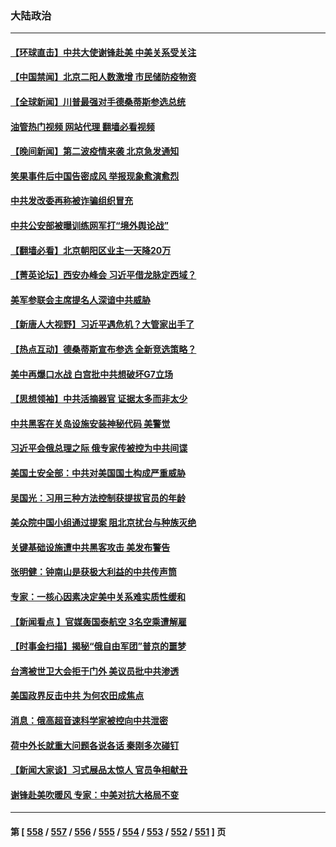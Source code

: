 ### 大陆政治
---
#### [【环球直击】中共大使谢锋赴美 中美关系受关注](../../pages/ncid277/n14003356.md?05252045) 
#### [【中国禁闻】北京二阳人数激增 市民储防疫物资](../../pages/ncid277/n14003334.md?05252045) 
#### [【全球新闻】川普最强对手德桑蒂斯参选总统](../../pages/ncid277/n14003740.md?05252045) 
#### [油管热门视频 网站代理 翻墙必看视频](http://138.2.39.72:81/youtube.html?epic-marker?05252045)
#### [【晚间新闻】第二波疫情来袭 北京急发通知](../../pages/ncid277/n14003275.md?05252045) 
#### [笑果事件后中国告密成风 举报现象愈演愈烈](../../pages/ncid277/n14003702.md?05252045) 
#### [中共发改委再称被诈骗组织冒充](../../pages/ncid277/n14003617.md?05252045) 
#### [中共公安部被曝训练网军打“境外舆论战”](../../pages/ncid277/n14003639.md?05252045) 
#### [【翻墙必看】北京朝阳区业主一天降20万](../../pages/ncid277/n14003566.md?05252045) 
#### [【菁英论坛】西安办峰会 习近平借龙脉定西域？](../../pages/ncid277/n14003477.md?05252045) 
#### [美军参联会主席提名人深谙中共威胁](../../pages/ncid277/n14003467.md?05252045) 
#### [【新唐人大视野】习近平遇危机？大管家出手了](../../pages/ncid277/n14003468.md?05252045) 
#### [【热点互动】德桑蒂斯宣布参选 全新竞选策略？](../../pages/ncid277/n14003412.md?05252045) 
#### [美中再爆口水战 白宫批中共想破坏G7立场](../../pages/ncid277/n14003380.md?05252045) 
#### [【思想领袖】中共活摘器官 证据太多而非太少](../../pages/ncid277/n13997738.md?05252045) 
#### [中共黑客在关岛设施安装神秘代码 美警觉](../../pages/ncid277/n14003421.md?05252045) 
#### [习近平会俄总理之际 俄专家传被控为中共间谍](../../pages/ncid277/n14003381.md?05252045) 
#### [美国土安全部：中共对美国国土构成严重威胁](../../pages/ncid277/n14003362.md?05252045) 
#### [吴国光：习用三种方法控制获提拔官员的年龄](../../pages/ncid277/n14002687.md?05252045) 
#### [美众院中国小组通过提案 阻北京扰台与种族灭绝](../../pages/ncid277/n14003358.md?05252045) 
#### [关键基础设施遭中共黑客攻击 美发布警告](../../pages/ncid277/n14003389.md?05252045) 
#### [张明健：钟南山是获极大利益的中共传声筒](../../pages/ncid277/n14003265.md?05252045) 
#### [专家：一核心因素决定美中关系难实质性缓和](../../pages/ncid277/n14003322.md?05252045) 
#### [【新闻看点 】官媒轰国泰航空 3名空乘遭解雇](../../pages/ncid277/n14003202.md?05252045) 
#### [【时事金扫描】揭秘“俄自由军团”普京的噩梦](../../pages/ncid277/n14003329.md?05252045) 
#### [台湾被世卫大会拒于门外 美议员批中共渗透](../../pages/ncid277/n14003075.md?05252045) 
#### [美国政界反击中共 为何农田成焦点](../../pages/ncid277/n14003260.md?05252045) 
#### [消息：俄高超音速科学家被控向中共泄密](../../pages/ncid277/n14003122.md?05252045) 
#### [荷中外长就重大问题各说各话 秦刚多次碰钉](../../pages/ncid277/n14003248.md?05252045) 
#### [【新闻大家谈】习式展品太惊人 官员争相献丑](../../pages/ncid277/n14003168.md?05252045) 
#### [谢锋赴美吹暖风 专家：中美对抗大格局不变](../../pages/ncid277/n14003106.md?05252045) 

---
#### 第 [ [558](./558.md?05252045) / [557](./557.md?05252045) / [556](./556.md?05252045) / [555](./555.md?05252045) / [554](./554.md?05252045) / [553](./553.md?05252045) / [552](./552.md?05252045) / [551](./551.md?05252045) ] 页
